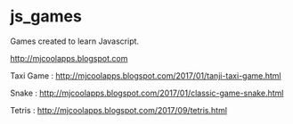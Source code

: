 # js_games
Games created to learn Javascript.

http://mjcoolapps.blogspot.com

Taxi Game : http://mjcoolapps.blogspot.com/2017/01/tanji-taxi-game.html

Snake : http://mjcoolapps.blogspot.com/2017/01/classic-game-snake.html

Tetris : http://mjcoolapps.blogspot.com/2017/09/tetris.html



